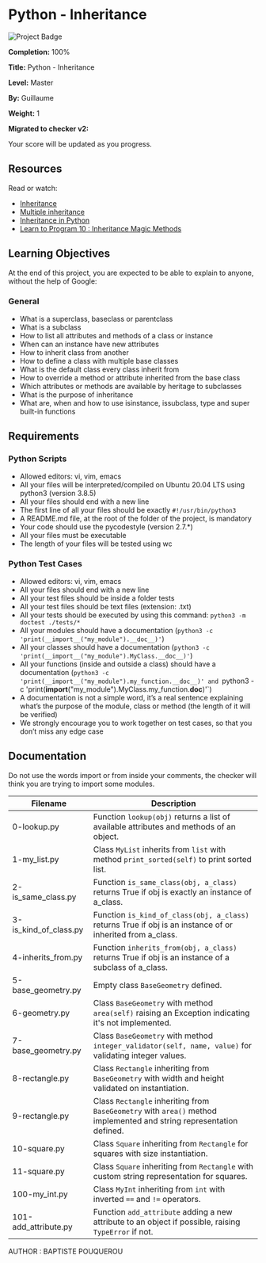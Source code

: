 # Python - Inheritance

![Project Badge](badge-url)

**Completion:** 100%

**Title:** Python - Inheritance

**Level:** Master

**By:** Guillaume

**Weight:** 1

**Migrated to checker v2:** 

Your score will be updated as you progress.

## Resources

Read or watch:

- [Inheritance](https://example.com)
- [Multiple inheritance](https://example.com)
- [Inheritance in Python](https://example.com)
- [Learn to Program 10 : Inheritance Magic Methods](https://example.com)

## Learning Objectives

At the end of this project, you are expected to be able to explain to anyone, without the help of Google:

### General

- What is a superclass, baseclass or parentclass
- What is a subclass
- How to list all attributes and methods of a class or instance
- When can an instance have new attributes
- How to inherit class from another
- How to define a class with multiple base classes
- What is the default class every class inherit from
- How to override a method or attribute inherited from the base class
- Which attributes or methods are available by heritage to subclasses
- What is the purpose of inheritance
- What are, when and how to use isinstance, issubclass, type and super built-in functions

## Requirements

### Python Scripts

- Allowed editors: vi, vim, emacs
- All your files will be interpreted/compiled on Ubuntu 20.04 LTS using python3 (version 3.8.5)
- All your files should end with a new line
- The first line of all your files should be exactly `#!/usr/bin/python3`
- A README.md file, at the root of the folder of the project, is mandatory
- Your code should use the pycodestyle (version 2.7.*)
- All your files must be executable
- The length of your files will be tested using wc

### Python Test Cases

- Allowed editors: vi, vim, emacs
- All your files should end with a new line
- All your test files should be inside a folder tests
- All your test files should be text files (extension: .txt)
- All your tests should be executed by using this command: `python3 -m doctest ./tests/*`
- All your modules should have a documentation (`python3 -c 'print(__import__("my_module").__doc__)'`)
- All your classes should have a documentation (`python3 -c 'print(__import__("my_module").MyClass.__doc__)'`)
- All your functions (inside and outside a class) should have a documentation (`python3 -c 'print(__import__("my_module").my_function.__doc__)' and `python3 -c 'print(__import__("my_module").MyClass.my_function.__doc__)'`)
- A documentation is not a simple word, it’s a real sentence explaining what’s the purpose of the module, class or method (the length of it will be verified)
- We strongly encourage you to work together on test cases, so that you don’t miss any edge case

## Documentation

Do not use the words import or from inside your comments, the checker will think you are trying to import some modules.

| Filename                     | Description                                                                                           |
|------------------------------|-------------------------------------------------------------------------------------------------------|
| 0-lookup.py                  | Function `lookup(obj)` returns a list of available attributes and methods of an object.              |
| 1-my_list.py                 | Class `MyList` inherits from `list` with method `print_sorted(self)` to print sorted list.            |
| 2-is_same_class.py           | Function `is_same_class(obj, a_class)` returns True if obj is exactly an instance of a_class.          |
| 3-is_kind_of_class.py        | Function `is_kind_of_class(obj, a_class)` returns True if obj is an instance of or inherited from a_class. |
| 4-inherits_from.py           | Function `inherits_from(obj, a_class)` returns True if obj is an instance of a subclass of a_class.   |
| 5-base_geometry.py           | Empty class `BaseGeometry` defined.                                                                   |
| 6-geometry.py                | Class `BaseGeometry` with method `area(self)` raising an Exception indicating it's not implemented.   |
| 7-base_geometry.py           | Class `BaseGeometry` with method `integer_validator(self, name, value)` for validating integer values.|
| 8-rectangle.py               | Class `Rectangle` inheriting from `BaseGeometry` with width and height validated on instantiation.    |
| 9-rectangle.py               | Class `Rectangle` inheriting from `BaseGeometry` with `area()` method implemented and string representation defined. |
| 10-square.py                 | Class `Square` inheriting from `Rectangle` for squares with size instantiation.                       |
| 11-square.py                 | Class `Square` inheriting from `Rectangle` with custom string representation for squares.              |
| 100-my_int.py                | Class `MyInt` inheriting from `int` with inverted `==` and `!=` operators.                            |
| 101-add_attribute.py         | Function `add_attribute` adding a new attribute to an object if possible, raising `TypeError` if not. |


AUTHOR : BAPTISTE POUQUEROU